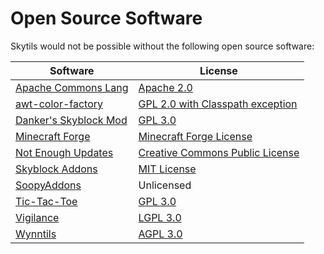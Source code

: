 # Open Source Software

Skytils would not be possible without the following open source software:

| Software                                                                       | License                                                                                                           |
|--------------------------------------------------------------------------------|-------------------------------------------------------------------------------------------------------------------|
| [Apache Commons Lang](https://github.com/apache/commons-lang)                  | [Apache 2.0](https://www.apache.org/licenses/LICENSE-2.0.txt)                                                     |
| [awt-color-factory](https://github.com/beryx/awt-color-factory)                | [GPL 2.0 with Classpath exception](https://github.com/beryx/awt-color-factory/blob/master/LICENSE#L347-L357)      |
| [Danker's Skyblock Mod](https://github.com/bowser0000/SkyblockMod/)            | [GPL 3.0](https://www.gnu.org/licenses/gpl-3.0-standalone.html)                                                   |
| [Minecraft Forge](https://github.com/MinecraftForge/MinecraftForge/tree/1.8.9) | [Minecraft Forge License](https://github.com/MinecraftForge/MinecraftForge/blob/1.8.9/MinecraftForge-License.txt) |
| [Not Enough Updates](https://github.com/Moulberry/NotEnoughUpdates/)           | [Creative Commons Public License](https://creativecommons.org/licenses/by-nc/3.0/)                                |
| [Skyblock Addons](https://github.com/BiscuitDevelopment/SkyblockAddons)        | [MIT License](https://choosealicense.com/licenses/mit/)                                                           |
| [SoopyAddons](https://github.com/Soopyboo32/soopyAddons)                       | Unlicensed                                                                                                        |
| [Tic-Tac-Toe](https://github.com/LazoCoder/Tic-Tac-Toe)                        | [GPL 3.0](https://github.com/LazoCoder/Tic-Tac-Toe/blob/master/LICENSE)                                           |
| [Vigilance](https://github.com/Sk1erLLC/Vigilance)                             | [LGPL 3.0](https://www.gnu.org/licenses/lgpl-3.0-standalone.html)                                                 |
| [Wynntils](https://github.com/Wynntils/Wynntils)                               | [AGPL 3.0](https://github.com/Wynntils/Wynntils/blob/development/LICENSE)                                         |